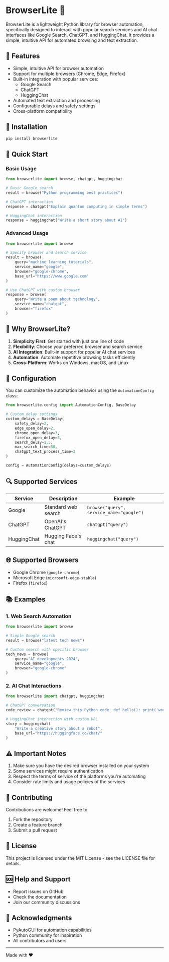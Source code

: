 # BrowserLite 🚀

BrowserLite is a lightweight Python library for browser automation, specifically designed to interact with popular search services and AI chat interfaces like Google Search, ChatGPT, and HuggingChat. It provides a simple, intuitive API for automated browsing and text extraction.

## 🌟 Features

- Simple, intuitive API for browser automation
- Support for multiple browsers (Chrome, Edge, Firefox)
- Built-in integration with popular services:
  - Google Search
  - ChatGPT
  - HuggingChat
- Automated text extraction and processing
- Configurable delays and safety settings
- Cross-platform compatibility

## 🔧 Installation

```bash
pip install browserlite
```

## 🚀 Quick Start

### Basic Usage

```python
from browserlite import browse, chatgpt, huggingchat

# Basic Google search
result = browse("Python programming best practices")

# ChatGPT interaction
response = chatgpt("Explain quantum computing in simple terms")

# HuggingChat interaction
response = huggingchat("Write a short story about AI")
```

### Advanced Usage

```python
from browserlite import browse

# Specify browser and search service
result = browse(
    query="machine learning tutorials",
    service_name="google",
    browser="google-chrome",
    base_url="https://www.google.com"
)

# Use ChatGPT with custom browser
response = browse(
    query="Write a poem about technology",
    service_name="chatgpt",
    browser="firefox"
)
```

## 🎯 Why BrowserLite?

1. **Simplicity First**: Get started with just one line of code
2. **Flexibility**: Choose your preferred browser and search service
3. **AI Integration**: Built-in support for popular AI chat services
4. **Automation**: Automate repetitive browsing tasks efficiently
5. **Cross-Platform**: Works on Windows, macOS, and Linux

## 📝 Configuration

You can customize the automation behavior using the `AutomationConfig` class:

```python
from browserlite.config import AutomationConfig, BaseDelay

# Custom delay settings
custom_delays = BaseDelay(
    safety_delay=2,
    edge_open_delay=2,
    chrome_open_delay=3,
    firefox_open_delay=3,
    search_delay=1.5,
    max_search_time=50,
    chatgpt_text_process_time=2
)

config = AutomationConfig(delays=custom_delays)
```

## 🔍 Supported Services

| Service | Description | Example |
|---------|-------------|---------|
| Google | Standard web search | `browse("query", service_name="google")` |
| ChatGPT | OpenAI's ChatGPT | `chatgpt("query")` |
| HuggingChat | Hugging Face's chat | `huggingchat("query")` |

## 🌐 Supported Browsers

- Google Chrome (`google-chrome`)
- Microsoft Edge (`microsoft-edge-stable`)
- Firefox (`firefox`)

## 📚 Examples

### 1. Web Search Automation

```python
from browserlite import browse

# Simple Google search
result = browse("latest tech news")

# Custom search with specific browser
tech_news = browse(
    query="AI developments 2024",
    service_name="google",
    browser="google-chrome"
)
```

### 2. AI Chat Interactions

```python
from browserlite import chatgpt, huggingchat

# ChatGPT conversation
code_review = chatgpt("Review this Python code: def hello(): print('world')")

# HuggingChat interaction with custom URL
story = huggingchat(
    "Write a creative story about a robot",
    base_url="https://huggingface.co/chat/"
)
```

## ⚠️ Important Notes

1. Make sure you have the desired browser installed on your system
2. Some services might require authentication
3. Respect the terms of service of the platforms you're automating
4. Consider rate limits and usage policies of the services

## 🤝 Contributing

Contributions are welcome! Feel free to:

1. Fork the repository
2. Create a feature branch
3. Submit a pull request

## 📄 License

This project is licensed under the MIT License - see the LICENSE file for details.

## 🆘 Help and Support

- Report issues on GitHub
- Check the documentation
- Join our community discussions

## 🙏 Acknowledgments

- PyAutoGUI for automation capabilities
- Python community for inspiration
- All contributors and users

---

Made with ❤️